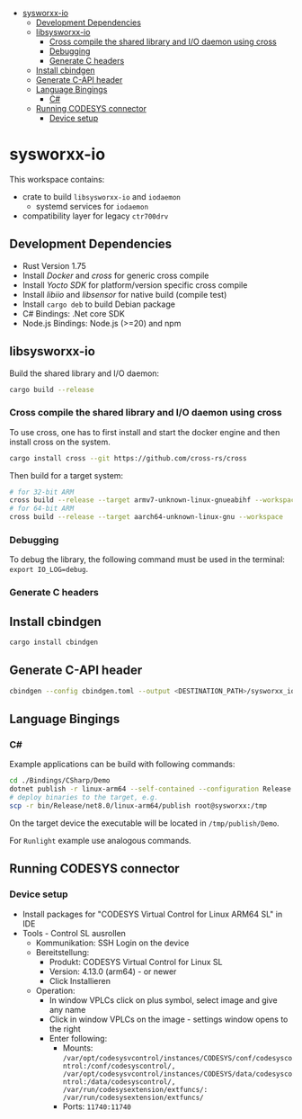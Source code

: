 <!--toc:start-->
- [sysworxx-io](#sysworxx-io)
  - [Development Dependencies](#development-dependencies)
  - [libsysworxx-io](#libsysworxx-io)
    - [Cross compile the shared library and I/O daemon using cross](#cross-compile-the-shared-library-and-io-daemon-using-cross)
    - [Debugging](#debugging)
    - [Generate C headers](#generate-c-headers)
  - [Install cbindgen](#install-cbindgen)
  - [Generate C-API header](#generate-c-api-header)
  - [Language Bingings](#language-bingings)
    - [C\#](#c)
  - [Running CODESYS connector](#running-codesys-connector)
    - [Device setup](#device-setup)
<!--toc:end-->

# sysworxx-io

This workspace contains:

- crate to build `libsysworxx-io` and `iodaemon`
  - systemd services for `iodaemon`
- compatibility layer for legacy `ctr700drv`

## Development Dependencies

- Rust Version 1.75
- Install *Docker* and *cross* for generic cross compile
- Install *Yocto SDK* for platform/version specific cross compile
- Install *libiio* and *libsensor* for native build (compile test)
- Install `cargo deb` to build Debian package
- C# Bindings: .Net core SDK
- Node.js Bindings: Node.js (>=20) and npm

## libsysworxx-io

Build the shared library and I/O daemon:

~~~sh
cargo build --release
~~~

### Cross compile the shared library and I/O daemon using cross

To use cross, one has to first install and start the docker engine and then
install cross on the system.

~~~sh
cargo install cross --git https://github.com/cross-rs/cross
~~~

Then build for a target system:

~~~sh
# for 32-bit ARM
cross build --release --target armv7-unknown-linux-gnueabihf --workspace
# for 64-bit ARM
cross build --release --target aarch64-unknown-linux-gnu --workspace
~~~

### Debugging

To debug the library, the following command must be used in the terminal:
`export IO_LOG=debug`.

### Generate C headers

## Install cbindgen

~~~sh
cargo install cbindgen
~~~

## Generate C-API header

~~~sh
cbindgen --config cbindgen.toml --output <DESTINATION_PATH>/sysworxx_io.h
~~~

## Language Bingings

### C\#

Example applications can be build with following commands:

```sh
cd ./Bindings/CSharp/Demo
dotnet publish -r linux-arm64 --self-contained --configuration Release
# deploy binaries to the target, e.g.
scp -r bin/Release/net8.0/linux-arm64/publish root@sysworxx:/tmp
```

On the target device the executable will be located in `/tmp/publish/Demo`.

For `Runlight` example use analogous commands.

## Running CODESYS connector

### Device setup

- Install packages for "CODESYS Virtual Control for Linux ARM64 SL" in IDE
- Tools - Control SL ausrollen
  - Kommunikation: SSH Login on the device
  - Bereitstellung:
    - Produkt: CODESYS Virtual Control for Linux SL
    - Version: 4.13.0 (arm64) - or newer
    - Click Installieren
  - Operation:
    - In window VPLCs click on plus symbol, select image and give any name
    - Click in window VPLCs on the image - settings window opens to the right
    - Enter following:
      - Mounts: `/var/opt/codesysvcontrol/instances/CODESYS/conf/codesyscontrol:/conf/codesyscontrol/, /var/opt/codesysvcontrol/instances/CODESYS/data/codesyscontrol:/data/codesyscontrol/,  /var/run/codesysextension/extfuncs/: /var/run/codesysextension/extfuncs/`
      - Ports: `11740:11740`
